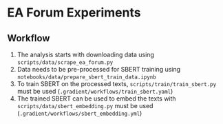# EA Forum Experiments

## Workflow

1. The analysis starts with downloading data using `scripts/data/scrape_ea_forum.py`
2. Data needs to be pre-processed for SBERT training using `notebooks/data/prepare_sbert_train_data.ipynb`
3. To train SBERT on the processed texts, `scripts/train/train_sbert.py` must be used (`.gradient/workflows/train_sbert.yaml`)
4. The trained SBERT can be used to embed the texts with `scripts/data/sbert_embedding.py` must be used (`.gradient/workflows/sbert_embedding.yml`)